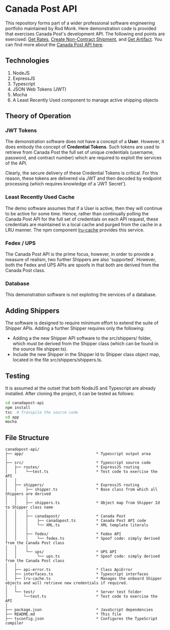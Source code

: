 # Canada Post API
This repository forms part of a wider professional software engineering portfolio maintained by Rod Monk.  Here demonstration code is provided that exercises Canada Post's development API. The following end points are exercised: [Get Rates](https://www.canadapost.ca/cpo/mc/business/productsservices/developers/services/rating/getrates/default.jsf), [Create Non-Contract Shipment](https://www.canadapost.ca/cpo/mc/business/productsservices/developers/services/onestepshipping/createshipment.jsf), and [Get Artifact](https://www.canadapost.ca/cpo/mc/business/productsservices/developers/services/shippingmanifest/shipmentartifact.jsf).  You can find more about the [Canada Post API here](https://www.canadapost.ca/cpo/mc/business/productsservices/developers/services/onestepshipping/default.jsf). 

## Technologies
<ol>
<li>NodeJS</li>
<li>ExpressJS</li>
<li>Typescript</li>
<li>JSON Web Tokens (JWT)</li>
<li>Mocha</li>
<li>A Least Recently Used component to manage active shipping objects</li>
</ol>

## Theory of Operation

### JWT Tokens
The demonstration software does not have a concept of a <b>User</b>.  However, it does embody the concept of <b>Credential Tokens</b>.  Such tokens are used to retrieve from Canada Post the full set of unique credentials (username, password, and contract number) which are required to exploit the services of the API.

Clearly, the secure delivery of these Credential Tokens is critical.  For this reason, these tokens are delivered via JWT and then decoded by endpoint processing (which requires knowledge of a 'JWT Secret').

### Least Recently Used Cache
The demo software assumes that if a User is active, then they will continue to be active for some time.  Hence, rather than continually polling the Canada Post API for the full set of credentials on each API request, these credentials are maintained in a local cache and purged from the cache in a LRU manner.  The npm component [lru-cache](https://www.npmjs.com/package/lru-cache) provides this service.

### Fedex / UPS
The Canada Post API is the prime focus, however, in order to provide a measure of realism, two further Shippers are also 'supported'.  However, both the Fedex and UPS APIs are spoofs in that both are derived from the Canada Post class.

### Database
This demonstration software is not exploting the services of a database.

## Adding Shippers
The software is designed to require minimum effort to extend the suite of Shipper APIs.  Adding a further Shipper requires only the following:
<ul>
<li>Adding a the new Shipper API software to the src/shippers/ folder, which must be derived from the Shipper class (which can be found in the source file shipper.ts).</li>
<li>Include the new Shipper in the Shipper Id to Shipper class object map, located in the file src/shippers/shippers.ts.</li>
</ul>

## Testing
It is assumed at the outset that both NodeJS and Typescript are already installed.  After cloning the project, it can be tested as follows:
```bash
cd canadapost-api
npm install
tsc  # Transpile the source code
cd app
mocha
```
## File Structure
```
canadapost-api/
├── app/                                * Typescript output area
│
├── src/                                * Typescript source code
│   ├── routes/                         * ExpressJS routing
│   │    └──test.ts                     * Test code to exercise the API
│   │
│   ├── shippers/                       * ExpressJS routing
│   │    ├── shipper.ts                 * Base class from which all Shippers are derived
│   │    │
│   │    ├── shippers.ts                * Object map from Shipper Id to Shipper class name
│   │    │
│   │    ├── canadapost/                * Canada Post
│   │    │    ├── canadapost.ts         * Canada Post API code
│   │    │    └── XML.ts                * XML template literals
│   │    │
│   │    ├── fedex/                     * Fedex API
│   │    │    └── fedex.ts              * Spoof code: simply derived from the Canada Post class
│   │    │
│   │    └── ups/                       * UPS API
│   │         └── ups.ts                * Spoof code: simply derived from the Canada Post class
│   │
│   ├── api-error.ts                    * Class ApiError
│   ├── interfaces.ts                   * Typescript interfaces
│   ├── lru-cache.ts                    * Manages the onboard Shipper objects and will retrieve new credentials if required.
│   │
│   └── test/                           * Server test folder
│       └──test.ts                      * Test code to exercise the API
│   
├── package.json                        * JavaScript dependencies
├── README.md                           * This file
├── tsconfig.json                       * Configures the TypeScript compiler
```

